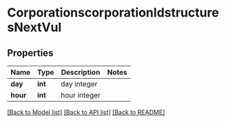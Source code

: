 # CorporationscorporationIdstructuresNextVul

## Properties
Name | Type | Description | Notes
------------ | ------------- | ------------- | -------------
**day** | **int** | day integer | 
**hour** | **int** | hour integer | 

[[Back to Model list]](../README.md#documentation-for-models) [[Back to API list]](../README.md#documentation-for-api-endpoints) [[Back to README]](../README.md)


